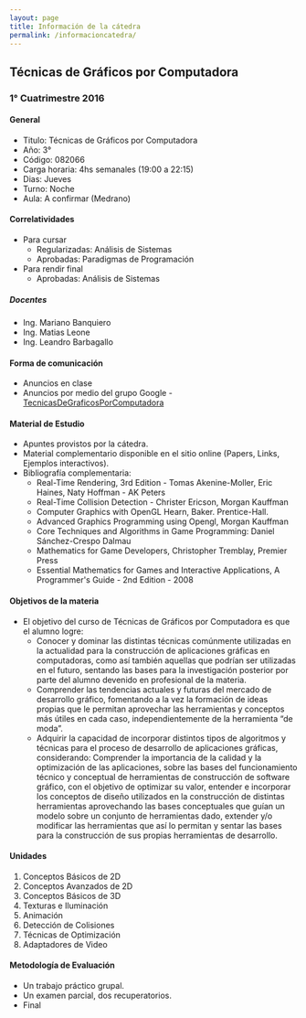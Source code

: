 ```yaml
---
layout: page
title: Información de la cátedra
permalink: /informacioncatedra/
---
```


## Técnicas de Gráficos por Computadora

### 1° Cuatrimestre 2016

#### General

   * Titulo: Técnicas de Gráficos por Computadora
   * Año: 3°
   * Código: 082066
   * Carga horaria: 4hs semanales (19:00 a 22:15)
   * Dias: Jueves
   * Turno: Noche
   * Aula:  A confirmar (Medrano)

#### Correlatividades

   * Para cursar
       * Regularizadas: Análisis de Sistemas
       * Aprobadas: Paradigmas de Programación
   * Para rendir final
       * Aprobadas: Análisis de Sistemas

##### Docentes

   * Ing. Mariano Banquiero
   * Ing. Matias Leone  
   * Ing. Leandro Barbagallo  

#### Forma de comunicación

   * Anuncios en clase
   * Anuncios por medio del grupo Google -  [TecnicasDeGraficosPorComputadora](http://groups.google.com/group/tecnicasdegraficosporcomputadora)

#### Material de Estudio

   * Apuntes provistos por la cátedra.
   * Material complementario disponible en el sitio online (Papers, Links, Ejemplos interactivos).
   * Bibliografía complementaria:
       * Real-Time Rendering, 3rd Edition - Tomas Akenine-Moller, Eric Haines, Naty Hoffman - AK Peters
       * Real-Time Collision Detection - Christer Ericson, Morgan Kauffman
       * Computer Graphics with OpenGL   Hearn, Baker. Prentice-Hall.
       * Advanced Graphics Programming using Opengl, Morgan Kauffman
       * Core Techniques and Algorithms in Game Programming: Daniel Sánchez-Crespo Dalmau
       * Mathematics for Game Developers, Christopher Tremblay, Premier Press
       * Essential Mathematics for Games and Interactive Applications, A Programmer's Guide - 2nd Edition - 2008

#### Objetivos de la materia

   * El objetivo del curso de Técnicas de Gráficos por Computadora es que el alumno logre:
       * Conocer y dominar las distintas técnicas comúnmente utilizadas en la actualidad para la construcción de aplicaciones gráficas en computadoras, como así también aquellas que podrían ser utilizadas en el futuro, sentando las bases para la investigación posterior por parte del alumno devenido en profesional de la materia.
       * Comprender las tendencias actuales y futuras del mercado de desarrollo gráfico, fomentando a la vez la formación de ideas propias que le permitan aprovechar las herramientas y conceptos más útiles en cada caso, independientemente de la herramienta “de moda”.
       * Adquirir la capacidad de incorporar distintos tipos de algoritmos y técnicas para el proceso de desarrollo de aplicaciones gráficas, considerando: Comprender la importancia de la calidad y la optimización de las aplicaciones, sobre las bases del funcionamiento técnico y conceptual de herramientas de construcción de software gráfico, con el objetivo de optimizar su valor, entender e incorporar los conceptos de diseño utilizados en la construcción de distintas herramientas aprovechando  las bases conceptuales que guían un modelo sobre un conjunto de herramientas dado, extender y/o modificar las herramientas que así lo permitan y sentar las bases para la construcción de sus propias herramientas de desarrollo.

#### Unidades

   1. Conceptos Básicos de 2D
   2. Conceptos Avanzados de 2D
   3. Conceptos Básicos de 3D
   4. Texturas e Iluminación
   5. Animación
   6. Detección de Colisiones
   7. Técnicas de Optimización
   8. Adaptadores de Video

#### Metodología de Evaluación

   * Un trabajo práctico grupal.
   * Un examen parcial, dos recuperatorios.
   * Final
